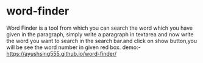 # word-finder
Word Finder is a tool from which you can search the word which you have given in the paragraph, simply write a paragraph in textarea and now write the word you want to search in the search bar.and click on show button,you will be see the word number in given red box.
demo:- https://ayushsing555.github.io/word-finder/
